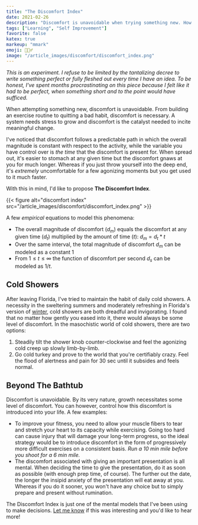 ```yaml
---
title: "The Discomfort Index"
date: 2021-02-26
description: "Discomfort is unavoidable when trying something new. How can you use this fact to optimize your progress?"
tags: ["Learning", "Self Improvement"]
favorite: false
katex: true
markeup: "mmark"
emoji: 🏃🏽‍♂️
image: "/article_images/discomfort/discomfort_index.png"
---
```


*This is an experiment. I refuse to be limited by the tantalizing decree to write something perfect or fully fleshed out every time I have an idea. To be honest, I've spent months procrastinating on this piece because I felt like it had to be perfect, when something short and to the point would have sufficed.*

When attempting something new, discomfort is unavoidable. From building an exercise routine to quitting a bad habit, discomfort is necessary. A system needs stress to grow and discomfort is the catalyst needed to incite meaningful change.

I've noticed that discomfort follows a predictable path in which the overall magnitude is constant with respect to the activity, while the variable you have control over is *the time* that the discomfort is present for. When spread out, it's easier to stomach at any given time but the discomfort gnaws at you for much longer. Whereas if you just throw yourself into the deep end, it's *extremely* uncomfortable for a few agonizing moments but you get used to it much faster.

With this in mind, I'd like to propose **The Discomfort Index**.

{{< figure alt="discomfort index" src="/article_images/discomfort/discomfort_index.png" >}}

A few *empirical* equations to model this phenomena:

- The overall magnitude of discomfort ($d_m$) equals the discomfort at any given time ($d_t$) multiplied by the amount of time ($t$): $d_m = d_t * t$
- Over the same interval, the total magnitude of discomfort $d_m$ can be modeled as a constant $1$
- From $1 ≤ t ≤ ∞$ the function of discomfort per second $d_s$ can be modeled as $1/t$.

## Cold Showers

After leaving Florida, I've tried to maintain the habit of daily cold showers. A necessity in the sweltering summers and moderately refreshing in Florida's version of [winter](https://twitter.com/nikhilthota/status/1337484492903227393), cold showers are both dreadful and invigorating. I found that no matter how gently you eased into it, there would always be some level of discomfort. In the masochistic world of cold showers, there are two options:

1. Steadily tilt the shower knob counter-clockwise and feel the agonizing cold creep up slowly limb-by-limb.
2. Go cold turkey and prove to the world that you're certifiably crazy. Feel the flood of alertness and pain for 󠁾30 sec until it subsides and feels normal.

## Beyond The Bathtub

Discomfort is unavoidable. By its very nature, growth necessitates some level of discomfort. You can however, control how this discomfort is introduced into your life. A few examples:

- To improve your fitness, you need to allow your muscle fibers to tear and stretch your heart to its capacity while exercising. Going too hard can cause injury that will damage your long-term progress, so the ideal strategy would be to introduce discomfort in the form of progressively more difficult exercises on a consistent basis. *Run a 10 min mile before you shoot for a 6 min mile.*
- The discomfort associated with giving an important presentation is all mental. When deciding the time to give the presentation, do it as soon as possible (with enough prep time, of course). The further out the date, the longer the insipid anxiety of the presentation will eat away at you. Whereas if you do it sooner, you won't have any choice but to simply prepare and present without rumination.

The Discomfort Index is just one of the mental models that I've been using to make decisions. [Let me know](https://twitter.com/nikhilthota) if this was interesting and you'd like to hear more!
